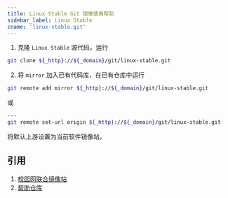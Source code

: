 ```yaml
---
title: Linux Stable Git 镜像使用帮助
sidebar_label: Linux Stable
cname: 'linux-stable.git'
---
```


1. 克隆 `Linux Stable` 源代码，运行

```bash varcode
git clone ${_http}://${_domain}/git/linux-stable.git
```

2. 将 `mirror` 加入已有代码库，在已有仓库中运行

```bash varcode
git remote add mirror ${_http}://${_domain}/git/linux-stable.git
```

或

```bash varcode
---
git remote set-url origin ${_http}://${_domain}/git/linux-stable.git
```

将默认上游设置为当前软件镜像站。

## 引用

1. [校园网联合镜像站](https://mirrors.cernet.edu.cn/about)  
2. [帮助仓库](https://github.com/mirrorz-org/mirrorz-help)  

